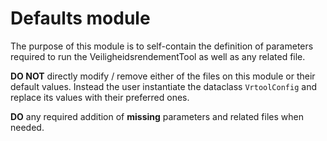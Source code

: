 # Defaults module

The purpose of this module is to self-contain the definition of parameters required to run the VeiligheidsrendementTool as well as any related file.

**DO NOT** directly modify / remove either of the files on this module or their default values. Instead the user instantiate the dataclass `VrtoolConfig` and replace its values with their preferred ones.

**DO** any required addition of __missing__ parameters and related files when needed.
